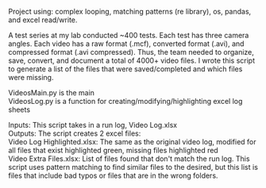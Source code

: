Project using: complex looping, matching patterns (re library), os, pandas, and excel read/write. 

A test series at my lab conducted ~400 tests. Each test has three camera angles. Each video has a raw format (.mcf), converted format (.avi), and compressed format (.avi compressed). Thus, the team needed to organize, save, convert, and document a total of 4000+ video files. I wrote this script to generate a list of the files that were saved/completed and which files were missing. 

VideosMain.py is the main <br>
VideosLog.py is a function for creating/modifying/highlighting excel log sheets <br>

Inputs: This script takes in a run log, Video Log.xlsx <br>
Outputs: The script creates 2 excel files:  <br>
    Video Log Highlighted.xlsx: The same as the original video log, modified for all files that exist highlighted green, missing files highlighted red <br>
    Video Extra Files.xlsx: List of files found that don't match the run log. This script uses pattern matching to find similar files to the desired,
        but this list is files that include bad typos or files that are in the wrong folders.
